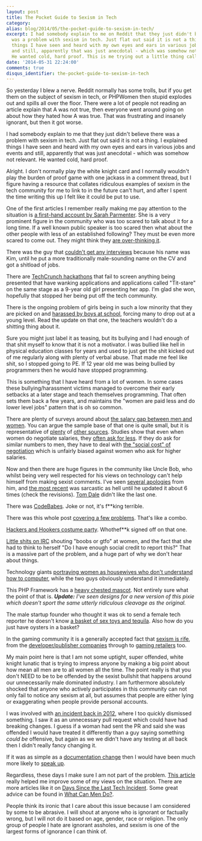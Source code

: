 ```yaml
---
layout: post
title: The Pocket Guide to Sexism in Tech
category: 
alias: blog/2014/05/the-pocket-guide-to-sexism-in-tech/
excerpt: I had somebody explain to me on Reddit that they just didn't believe there
  was a problem with sexism in tech. Just flat out said it is not a thing. I explained
  things I have seen and heard with my own eyes and ears in various jobs and events
  and still, apparently that was just anecdotal - which was somehow not relevant.
  He wanted cold, hard proof. This is me trying out a little thing called Google.
date: '2014-05-31 22:24:00'
comments: true
disqus_identifier: the-pocket-guide-to-sexism-in-tech
---
```


So yesterday I blew a nerve. Reddit normally has some trolls, but if you get them on the subject of sexism in tech, or PHPWomen then stupid explodes out and spills all over the floor. There were a lot of people not reading an article explain that A was not true, then everyone went around going on about how they hated how A was true. That was frustrating and insanely ignorant, but then it got worse.

I had somebody explain to me that they just didn't believe there was a problem with sexism in tech. Just flat out said it is not a thing. I explained things I have seen and heard with my own eyes and ears in various jobs and events and still, apparently that was just anecdotal - which was somehow not relevant. He wanted cold, hard proof. 

Alright. I don't normally play the white knight card and I normally wouldn't play the burden of proof game with one jackass in a comment thread, but I figure having a resource that collates ridiculous examples of sexism in the tech community for me to link to in the future can't hurt, and after I spent the time writing this up I felt like it could be put to use. 

One of the first articles I remember really making me pay attention to the situation is [a first-hand account by Sarah Parmenter](http://www.sazzy.co.uk/speaking-up/). She is a very prominent figure in the community who was too scared to talk about it for a long time. If a well known public speaker is too scared then what about the other people with less of an established following? They must be even more scared to come out. They might think they [are over-thinking it](http://juliepagano.tumblr.com/post/62034537968/i-think-im-in-an-emotionally-abusive-relationship-with).

There was the guy that [couldn't get any interviews](http://whatwouldkingleonidasdo.tumblr.com/post/54989171152/how-i-discovered-gender-discrimination) because his name was Kim, until he put a more traditionally male-sounding name on the CV and got a shitload of jobs.

There are [TechCrunch hackathons](http://www.theguardian.com/commentisfree/2013/sep/09/titstare-app-women-tech-sexism) that fail to screen anything being presented that have wanking applications and applications called "Tit-stare" on the same stage as a 9-year old girl presenting her app. I'm glad she won, hopefully that stopped her being put off the tech community.

There is the ongoing problem of girls being in such a low minority that they are picked on and [harassed by boys at school](https://www.usenix.org/blog/my-daughters-high-school-programming-teacher), forcing many to drop out at a young level. Read the update on that one, the teachers wouldn't do a shitting thing about it. 

Sure you might just label it as teasing, but its bullying and I had enough of that shit myself to know that it is not a motivator. I was bullied like hell in physical education classes for years and used to just get the shit kicked out of me regularly along with plenty of verbal abuse. That made me feel like shit, so I stopped going to PE. If 12 year old me was being bullied by programmers then he would have stopped programming. 

This is something that I have heard from a lot of women. In some cases these bullying/harassment victims managed to overcome their early setbacks at a later stage and teach themselves programming. That often sets them back a few years, and maintains the "women are paid less and do lower level jobs" pattern that is oh so common.

There are plenty of surveys around about [the salary gap between men and women](http://www.drdobbs.com/architecture-and-design/2014-developer-salary-survey/240168195?pgno=6). You can argue the sample base of that one is quite small, but it is representative of [plenty](http://geekfeminism.wikia.com/wiki/FLOSS) of [other sources](http://geekfeminism.wikia.com/wiki/Technology_industry). Studies show that even when women do negotiate salaries, they [often ask for less](http://www.npr.org/blogs/money/2014/04/08/300290240/why-women-dont-ask-for-more-money). If they do ask for similar numbers to men, they have to deal with [the "social cost" of negotiation](http://blogs.hbr.org/2014/06/why-women-dont-negotiate-their-job-offers/) which is unfairly biased against women who ask for higher salaries. 

Now and then there are huge figures in the community like Uncle Bob, who whilst being very well respected for his views on technology can't help himself from making sexist comments. I've seen [several apologies](https://gist.github.com/unclebob/2508746) from him, and [the most recent](https://gist.github.com/unclebob/2abcce451bafeab421f2) was sarcastic as hell until he updated it about 6 times (check the revisions). [Tom Dale](https://twitter.com/tomdale/status/465526826576916481) didn't like the last one.

There was [CodeBabes](https://codebabes.com). Joke or not, it's f**king terrible.

There was this whole post [covering a few problems](http://www.businessinsider.com/sexism-in-tech-on-secret-2014-5). That's like a combo.

[Hackers and Hookers costume party](https://www.eventbrite.com/e/hackers-hookers-costume-party-techies-entrepreneurs-tickets-8938393977). Whothef**k signed off on that one.

[Little shits on IRC](https://lindseykuper.livejournal.com/418854.html) shouting "boobs or gtfo" at women, and the fact that she had to think to herself "Do I have enough social credit to report this?" That is a massive part of the problem, and a huge part of why we don't hear about things.

Technology giants [portraying women as housewives who don't understand how to computer](http://programmersbeingdicks.tumblr.com/post/59106824903/samsungs-new-ad-for-an-ssd-which-women), while the two guys obviously understand it immediately. 

This PHP Framework has a [heavy chested mascot](http://phpixie.com/tutorials/). Not entirely sure what the point of that is. _**Update:** I've seen designs for a new version of this pixie which doesn't sport the same utterly ridiculous cleavage as the original._

The male startup founder who thought it was ok to send a female tech reporter he doesn't know [a basket of sex toys and tequila](http://www.businessinsider.com/startup-sends-female-reporter-sex-schwag-2014-10). Also how do you just have oysters in a basket? 

In the gaming community it is a generally accepted fact that [sexism is rife](http://www.theguardian.com/technology/gamesblog/2012/nov/28/games-industry-sexism-on-twitter), from the [developer/publisher companies](http://www.vg247.com/2014/02/17/deep-down-the-rabbit-hole-of-ingrained-games-industry-sexism/) through to [gaming retailers](http://www.gizmodo.co.uk/2011/10/how-an-unknown-games-retailer-committed-suicide-at-a-gaming-awards-event/) too.

My main point here is that I am not some uptight, super offended, white knight lunatic that is trying to impress anyone by making a big point about how mean all men are to all women all the time. The point really is that you don't NEED to be to be offended by the sexist bullshit that happens around our unnecessarily male dominated industry. I am furthermore absolutely shocked that anyone who actively participates in this community can not only fail to notice any sexism at all, but assumes that people are either lying or exaggerating when people provide personal accounts.

I was involved with [an incident back in 2012](https://github.com/EllisLab/CodeIgniter/pull/1615), where I too quickly dismissed something. I saw it as an unnecessary pull request which could have had breaking changes. I guess if a woman had sent the PR and said she was offended I would have treated it differently than a guy saying something _could be_ offensive, but again as we we didn't have any testing at all back then I didn't really fancy changing it. 

If it was as simple as a [documentation change](https://www.joyent.com/blog/the-power-of-a-pronoun) then I would have been much more likely to [speak up](https://github.com/joyent/libuv/pull/1015#issuecomment-29538615). 

Regardless, these days I make sure I am not part of the problem. [This article](http://bellejar.ca/2014/02/22/why-wont-you-educate-me-about-feminism/) really helped me improve some of my views on the situation. There are more articles like it on [Days Since the Last Tech Incident](http://dayssincelasttechincident.com). Some great advice can be found in [What Can Men Do?](https://medium.com/tech-culture-briefs/what-can-men-do-a1e93d985af0).

People think its ironic that I care about this issue because I am considered by some to be abrasive. I will shout at anyone who is ignorant or factually wrong, but I will not do it based on age, gender, race or religion. The only group of people I hate are ignorant assholes, and sexism is one of the largest forms of ignorance I can think of.